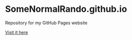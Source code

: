 # SomeNormalRando.github.io
Repository for my GitHub Pages website

[Visit it here](https://somenormalrando.github.io/)
